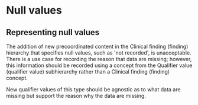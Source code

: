 # Null values

## Representing null values

The addition of new precoordinated content in the Clinical finding (finding) hierarchy that specifies null values, such as 'not recorded', is unacceptable.  
There is a use case for recording the reason that data are missing; however, this information should be recorded using a concept from the Qualifier value (qualifier value) subhierarchy rather than a Clinical finding (finding) concept.

New qualifier values of this type should be agnostic as to what data are missing but support the reason why the data are missing.
